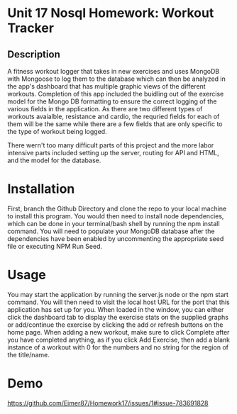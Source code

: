 # Unit 17 Nosql Homework: Workout Tracker


## Description
A fitness workout logger that takes in new exercises and uses MongoDB with Mongoose to log them to the database which can then be analyzed in the app's dashboard that has multiple graphic views of the different workouts.
Completion of this app included the buidling out of the exercise model for the Mongo DB formatting to ensure the correct logging of the various fields in the application. As there are two different types of workouts avaialble, resistance and cardio, the requried fields for each of them will be the
same while there are a few fields that are only specific to the type of workout being logged.

There wern't too many difficult parts of this project and the more labor intensive parts included setting up the server, routing for API and HTML, and the model for the database.


# Installation
First, branch the Github Directory and clone the repo to your local machine to install this program. You would then need to install node dependencies, which can be done in your terminal/bash shell by running the npm install command. 
You will need to populate your MongoDB database after the dependencies have been enabled by uncommenting the appropriate seed file or executing NPM Run Seed.

# Usage
You may start the application by running the server.js node or the npm start command. You will then need to visit the local host URL for the port that this application has set up for you. When loaded in the window, you can either click the dashboard tab to display the exercise stats on the supplied graphs or add/continue the exercise by clicking the add or refresh buttons on the home page. When adding a new workout, make sure to click Complete after you have completed anything, as if you click Add Exercise, then add a blank instance of a workout with 0 for the numbers and no string for the region of the title/name.

# Demo
https://github.com/Eimer87/Homework17/issues/1#issue-783691828